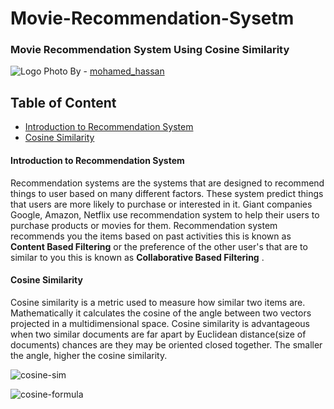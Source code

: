 # Movie-Recommendation-Sysetm

### Movie Recommendation System Using Cosine Similarity

![Logo](https://cdn.pixabay.com/photo/2017/06/02/22/01/dog-2367414_1280.png)
Photo By - [mohamed_hassan](https://pixabay.com/users/mohamed_hassan-5229782/)

## Table of Content
- [Introduction to Recommendation System](#introduction-to-recommendation-system)
- [Cosine Similarity](#cosine-similarity)

#### Introduction to Recommendation System
Recommendation systems are the systems that are designed to recommend things to user based on many different factors. These system predict things that users are more likely to purchase or interested in it. Giant companies Google, Amazon, Netflix use recommendation system to help their users to purchase products or movies for them. Recommendation system recommends you the items based on past activities this is known as __Content Based Filtering__ or the preference of the other user's that are to similar to you this is known as __Collaborative Based Filtering__ .

#### Cosine Similarity 
Cosine similarity is a metric used to measure how similar two items are. Mathematically it calculates the cosine of the angle between two vectors projected in a multidimensional space. Cosine similarity is advantageous when two similar documents are far apart by Euclidean distance(size of documents) chances are they may be oriented closed together. The smaller the angle, higher the cosine similarity.

![cosine-sim](https://github.com/garooda/Movie-Recommendation-Sysetm/blob/main/images/cosine%20sim%20%201.PNG)

![cosine-formula](<img src="http://www.sciweavers.org/tex2img.php?eq=1%20-%20cosine%20similarity%20%3D%20cosine%20distance&bc=White&fc=Black&im=jpg&fs=12&ff=arev&edit=0" align="center" border="0" alt="1 - cosine similarity = cosine distance" width="325" height="19" />)

